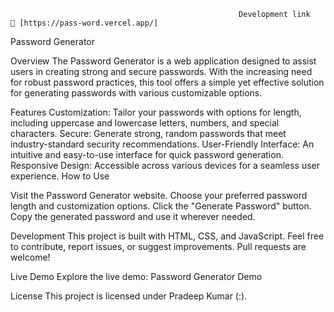                                                        Development link   🔗 [https://pass-word.vercel.app/]

Password Generator

Overview
The Password Generator is a web application designed to assist users in creating strong and secure passwords. With the increasing need for robust password practices, this tool offers a simple yet effective solution for generating passwords with various customizable options.

Features
Customization: Tailor your passwords with options for length, including uppercase and lowercase letters, numbers, and special characters.
Secure: Generate strong, random passwords that meet industry-standard security recommendations.
User-Friendly Interface: An intuitive and easy-to-use interface for quick password generation.
Responsive Design: Accessible across various devices for a seamless user experience.
How to Use

Visit the Password Generator website.
Choose your preferred password length and customization options.
Click the "Generate Password" button.
Copy the generated password and use it wherever needed.

Development
This project is built with HTML, CSS, and JavaScript. Feel free to contribute, report issues, or suggest improvements. Pull requests are welcome!

Live Demo
Explore the live demo: Password Generator Demo

License
This project is licensed under Pradeep Kumar (:).







